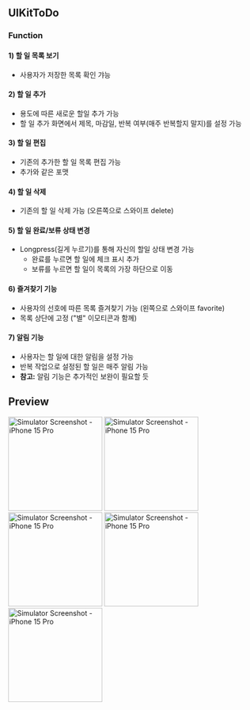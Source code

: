 ## UIKitToDo

### Function

#### 1) 할 일 목록 보기
- 사용자가 저장한 목록 확인 갸능 

#### 2) 할 일 추가
- 용도에 따른 새로운 할일 추가 가능
- 할 일 추가 화면에서 제목, 마감일, 반복 여부(매주 반복할지 말지)를 설정 가능

#### 3) 할 일 편집
- 기존의 추가한 할 일 목록 편집 가능
- 추가와 같은 포맷

#### 4) 할 일 삭제
- 기존의 할 일 삭제 가능 (오른쪽으로 스와이프 delete)

#### 5) 할 일 완료/보류 상태 변경
- Longpress(길게 누르기)를 통해 자신의 할일 상태 변경 가능
  - 완료를 누르면 할 일에 체크 표시 추가
  - 보류를 누르면 할 일이 목록의 가장 하단으로 이동

#### 6) 즐겨찾기 기능
- 사용자의 선호에 따른 목록 즐겨찾기 가능 (왼쪽으로 스와이프 favorite)
- 목록 상단에 고정 ("별" 이모티콘과 함께) 

#### 7) 알림 기능
- 사용자는 할 일에 대한 알림을 설정 가능 
- 반복 작업으로 설정된 할 일은 매주 알림 가능 
- **참고:** 알림 기능은 추가적인 보완이 필요할 듯

## Preview

<img src="https://github.com/yehjinjang/UIKit/assets/101628142/5bd47051-2eb6-4d1d-abe7-44ad91975ef1" alt="Simulator Screenshot - iPhone 15 Pro" width="190"/>

<img src="https://github.com/yehjinjang/UIKit/assets/101628142/004996a5-0ed8-48bf-9c34-84fbdceb7dcb" alt="Simulator Screenshot - iPhone 15 Pro" width="190"/>

<img src="https://github.com/yehjinjang/UIKit/assets/101628142/cb4ef924-58c5-4012-ade0-fa64f8948a92" alt="Simulator Screenshot - iPhone 15 Pro" width="190"/>

<img src="https://github.com/yehjinjang/UIKit/assets/101628142/a2d8aef4-a3a5-46d8-a617-1094ff2f0172" alt="Simulator Screenshot - iPhone 15 Pro" width="190"/>

<img src="https://github.com/yehjinjang/UIKit/assets/101628142/0458b70b-393e-4014-808a-031bdc078246" alt="Simulator Screenshot - iPhone 15 Pro" width="190"/>



